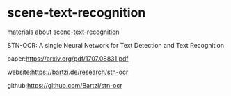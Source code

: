 # scene-text-recognition
materials about scene-text-recognition


STN-OCR: A single Neural Network for Text Detection and Text Recognition

paper:https://arxiv.org/pdf/1707.08831.pdf

website:https://bartzi.de/research/stn-ocr

github:https://github.com/Bartzi/stn-ocr
